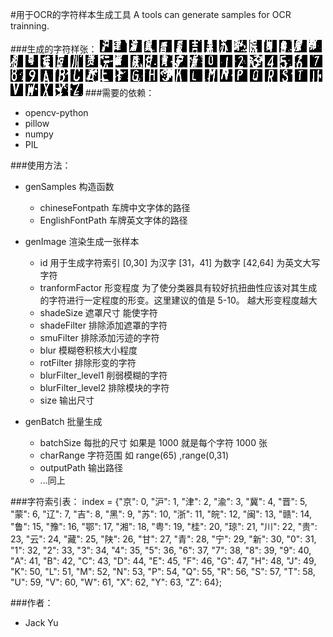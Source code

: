#用于OCR的字符样本生成工具
A tools can generate samples for OCR trainning.

###生成的字符样张：
![](./samples/01/04.jpg)
![](./samples/02/04.jpg)
![](./samples/03/04.jpg)
![](./samples/04/04.jpg)
![](./samples/05/04.jpg)
![](./samples/06/04.jpg)
![](./samples/08/04.jpg)
![](./samples/09/04.jpg)
![](./samples/10/04.jpg)
![](./samples/11/04.jpg)
![](./samples/12/04.jpg)
![](./samples/13/04.jpg)
![](./samples/15/04.jpg)
![](./samples/16/04.jpg)
![](./samples/17/04.jpg)
![](./samples/18/04.jpg)
![](./samples/19/04.jpg)
![](./samples/20/04.jpg)
![](./samples/21/04.jpg)
![](./samples/22/04.jpg)
![](./samples/23/04.jpg)
![](./samples/24/04.jpg)
![](./samples/25/04.jpg)
![](./samples/26/04.jpg)
![](./samples/27/04.jpg)
![](./samples/28/04.jpg)
![](./samples/29/04.jpg)
![](./samples/30/04.jpg)
![](./samples/31/04.jpg)
![](./samples/32/04.jpg)
![](./samples/33/04.jpg)
![](./samples/34/04.jpg)
![](./samples/35/04.jpg)
![](./samples/36/04.jpg)
![](./samples/37/04.jpg)
![](./samples/38/04.jpg)
![](./samples/39/04.jpg)
![](./samples/40/04.jpg)
![](./samples/41/04.jpg)
![](./samples/42/04.jpg)
![](./samples/43/04.jpg)
![](./samples/44/04.jpg)
![](./samples/45/04.jpg)
![](./samples/46/04.jpg)
![](./samples/47/04.jpg)
![](./samples/48/04.jpg)
![](./samples/49/04.jpg)
![](./samples/50/04.jpg)
![](./samples/51/04.jpg)
![](./samples/52/04.jpg)
![](./samples/53/04.jpg)
![](./samples/54/04.jpg)
![](./samples/55/04.jpg)
![](./samples/56/04.jpg)
![](./samples/57/04.jpg)
![](./samples/58/04.jpg)
![](./samples/59/04.jpg)
![](./samples/60/04.jpg)
![](./samples/61/04.jpg)
![](./samples/62/04.jpg)
![](./samples/63/04.jpg)
![](./samples/64/03.jpg)
###需要的依赖：
+ opencv-python
+ pillow
+ numpy
+ PIL

###使用方法：
+ genSamples 构造函数
	+ chineseFontpath 车牌中文字体的路径
	+ EnglishFontPath 车牌英文字体的路径

+ genImage 渲染生成一张样本
	+ id 用于生成字符索引 [0,30] 为汉字 [31，41] 为数字 [42,64] 为英文大写字符
	+ tranformFactor 形变程度 为了使分类器具有较好抗扭曲性应该对其生成的字符进行一定程度的形变。这里建议的值是  5-10。 越大形变程度越大
	+ shadeSize 遮罩尺寸 能使字符
	+ shadeFilter 排除添加遮罩的字符
	+ smuFilter 排除添加污迹的字符
	+ blur 模糊卷积核大小程度
	+ rotFilter 排除形变的字符
	+ blurFilter_level1 削弱模糊的字符
	+ blurFilter_level2 排除模块的字符
	+ size 输出尺寸
	
+ genBatch 批量生成
	+ batchSize 每批的尺寸 如果是 1000 就是每个字符 1000 张
	+ charRange 字符范围 如 range(65) ,range(0,31)
	+ outputPath 输出路径
	+ ...同上

###字符索引表：
index = {"京": 0, "沪": 1, "津": 2, "渝": 3, "冀": 4, "晋": 5, "蒙": 6, "辽": 7, "吉": 8, "黑": 9, "苏": 10, "浙": 11, "皖": 12,
         "闽": 13, "赣": 14, "鲁": 15, "豫": 16, "鄂": 17, "湘": 18, "粤": 19, "桂": 20, "琼": 21, "川": 22, "贵": 23, "云": 24,
         "藏": 25, "陕": 26, "甘": 27, "青": 28, "宁": 29, "新": 30, "0": 31, "1": 32, "2": 33, "3": 34, "4": 35, "5": 36,
         "6": 37, "7": 38, "8": 39, "9": 40, "A": 41, "B": 42, "C": 43, "D": 44, "E": 45, "F": 46, "G": 47, "H": 48,
         "J": 49, "K": 50, "L": 51, "M": 52, "N": 53, "P": 54, "Q": 55, "R": 56, "S": 57, "T": 58, "U": 59, "V": 60,
         "W": 61, "X": 62, "Y": 63, "Z": 64};
         
###作者：
+ Jack Yu

